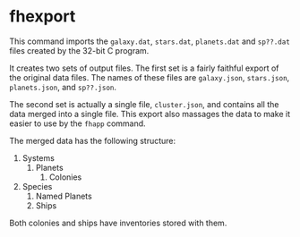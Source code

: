 # fhexport

This command imports the `galaxy.dat`, `stars.dat`, `planets.dat` and `sp??.dat` files created by the 32-bit C program.

It creates two sets of output files.
The first set is a fairly faithful export of the original data files.
The names of these files are `galaxy.json`, `stars.json`, `planets.json`, and `sp??.json`.

The second set is actually a single file, `cluster.json`, and contains all the data merged into a single file.
This export also massages the data to make it easier to use by the `fhapp` command.

The merged data has the following structure:

1. Systems
    1. Planets
        1. Colonies
2. Species
    1. Named Planets
    2. Ships

Both colonies and ships have inventories stored with them.
